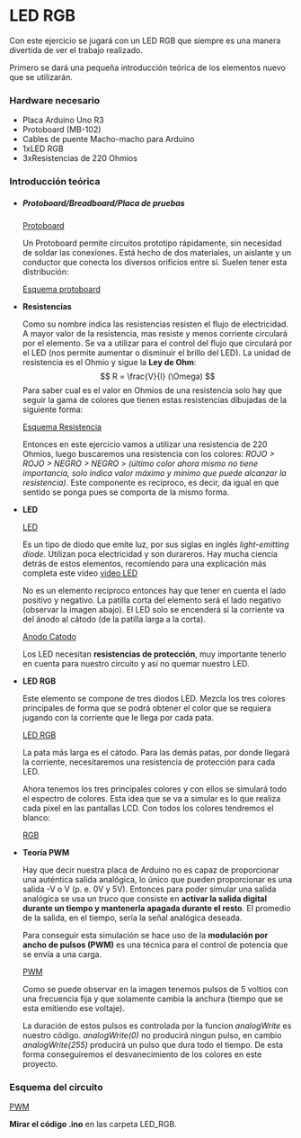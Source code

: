 # LED RGB

Con este ejercicio se jugará con un LED RGB que siempre es una manera divertida de ver el trabajo realizado.

Primero se dará una pequeña introducción teórica de los elementos nuevo que se utilizarán.

### Hardware necesario

* Placa Arduino Uno R3
* Protoboard (MB-102)
* Cables de puente Macho-macho para Arduino
* 1xLED RGB
* 3xResistencias de 220 Ohmios

### Introducción teórica

- ##### Protoboard/Breadboard/Placa de pruebas

  [Protoboard](https://raw.githubusercontent.com/ccantos/AprendiendoArduino/blob/master/Curso%20con%20Super%20Starter%20Kit%20UNO%20R3%20Project/2.%20LED%20RGB/protoboard.png)

  Un Protoboard permite circuitos prototipo rápidamente, sin necesidad de soldar las conexiones. Está hecho de dos materiales, un aislante y un conductor que conecta los diversos orificios entre sí. Suelen tener esta distribución: 

  [Esquema protoboard](https://raw.githubusercontent.com/ccantos/AprendiendoArduino/blob/master/Curso%20con%20Super%20Starter%20Kit%20UNO%20R3%20Project/2.%20LED%20RGB/Esquema_interno_de_una_Breadboard.png)

* **Resistencias**

  Como su nombre indica las resistencias resisten el flujo de electricidad. A mayor valor de la resistencia, mas resiste y menos corriente circulará por el elemento. Se va a utilizar para el control del flujo que circulará por el LED (nos permite aumentar o disminuir el brillo del LED). La unidad de resistencia es el Ohmio y sigue la **Ley de Ohm**:
  $$
  R = \frac{V}{I} (\Omega)
  $$
  Para saber cual es el valor en Ohmios de una resistencia solo hay que seguir la gama de colores que tienen estas resistencias dibujadas de la siguiente forma:

  [Esquema Resistencia](https://raw.githubusercontent.com/ccantos/AprendiendoArduino/blob/master/Curso%20con%20Super%20Starter%20Kit%20UNO%20R3%20Project/2.%20LED%20RGB/resistencia.png)

  Entonces en este ejercicio vamos a utilizar una resistencia de 220 Ohmios, luego buscaremos una resistencia con los colores: *ROJO > ROJO > NEGRO > NEGRO > (último color ahora mismo no tiene importancia, solo indica valor máximo y mínimo que puede alcanzar la resistencia)*. Este componente es recíproco, es decir, da igual en que sentido se ponga pues se comporta de la mismo forma.

* **LED**

  [LED](https://raw.githubusercontent.com/ccantos/AprendiendoArduino/blob/master/Curso%20con%20Super%20Starter%20Kit%20UNO%20R3%20Project/2.%20LED%20RGB/led.png)

  Es un tipo de diodo que emite luz, por sus siglas en inglés *light-emitting diode*. Utilizan poca electricidad y son durareros. Hay mucha ciencia detrás de estos elementos, recomiendo para una explicación más completa este vídeo [video LED](https://www.youtube.com/watch?v=Y324Y55lm2E)

  No es un elemento recíproco entonces hay que tener en cuenta el lado positivo y negativo. La patilla corta del elemento será el lado negativo (observar la imagen abajo). El LED solo se encenderá si la corriente va del ánodo al cátodo (de la patilla larga a la corta). 

  [Anodo Catodo](https://raw.githubusercontent.com/ccantos/AprendiendoArduino/blob/master/Curso%20con%20Super%20Starter%20Kit%20UNO%20R3%20Project/2.%20LED%20RGB/anodo_catodo.png)

  Los LED necesitan **resistencias de protección**, muy importante tenerlo en cuenta para nuestro circuito y así no quemar nuestro LED.

* **LED RGB**

  Este elemento se compone de tres diodos LED. Mezcla los tres colores principales de forma que se podrá obtener el color que se requiera jugando con la corriente que le llega por cada pata.

  [LED RGB](https://raw.githubusercontent.com/ccantos/AprendiendoArduino/blob/master/Curso%20con%20Super%20Starter%20Kit%20UNO%20R3%20Project/2.%20LED%20RGB/LEDRGB.jpg)

  La pata más larga es el cátodo. Para las demás patas, por donde llegará la corriente, necesitaremos una resistencia de protección para cada LED.
  
  Ahora tenemos los tres principales colores y con ellos se simulará todo el espectro de colores. Esta idea que se va a simular es lo que realiza cada píxel en las pantallas LCD. Con todos los colores tendremos el blanco:
  
  [RGB](https://raw.githubusercontent.com/ccantos/AprendiendoArduino/blob/master/Curso%20con%20Super%20Starter%20Kit%20UNO%20R3%20Project/2.%20LED%20RGB/RGB.png)

* **Teoría PWM**

  Hay que decir nuestra placa de Arduino no es capaz de proporcionar una auténtica salida analógica, lo único que pueden proporcionar es una salida -V o V (p. e. 0V y 5V). Entonces para poder simular una salida analógica se usa un *truco* que consiste en **activar la salida digital durante un tiempo y mantenerla apagada durante el resto**. El promedio de la salida, en el tiempo, sería la señal analógica deseada.

  Para conseguir esta simulación se hace uso de la **modulación por ancho de pulsos (PWM)** es una técnica para el control de potencia que se envía a una carga.

  [PWM](https://raw.githubusercontent.com/ccantos/AprendiendoArduino/blob/master/Curso%20con%20Super%20Starter%20Kit%20UNO%20R3%20Project/2.%20LED%20RGB/pwm.png)

  Como se puede observar en la imagen tenemos pulsos de 5 voltios con una frecuencia fija y que solamente cambia la anchura (tiempo que se esta emitiendo ese voltaje).

  La duración de estos pulsos es controlada por la funcion *analogWrite* es nuestro código. *analogWrite(0)* no producirá ningun pulso, en cambio *analogWrite(255)* producirá un pulso que dura todo el tiempo. De esta forma conseguiremos el desvanecimiento de los colores en este proyecto.

### Esquema del circuito

[PWM](https://raw.githubusercontent.com/ccantos/AprendiendoArduino/blob/master/Curso%20con%20Super%20Starter%20Kit%20UNO%20R3%20Project/2.%20LED%20RGB/diagrama_de_cableado.png)



**Mirar el código .ino** en las carpeta LED_RGB.

